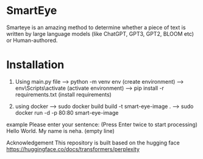 # SmartEye
Smarteye is an amazing method to determine whether a piece of text is written by large language models (like ChatGPT, GPT3, GPT2, BLOOM etc) or Human-authored.

# Installation

 1) Using main.py file
--> python -m venv env (create environment)
--> env\Scripts\activate (activate environment)
--> pip install -r requirements.txt (install requirements)

 2) using docker
--> sudo docker build build -t smart-eye-image .
--> sudo docker run -d -p 80:80 smart-eye-image 

example
Please enter your sentence: (Press Enter twice to start processing)
Hello World.
My name is neha.
(empty line)


Acknowledgement
This repository is built based on the hugging face https://huggingface.co/docs/transformers/perplexity
